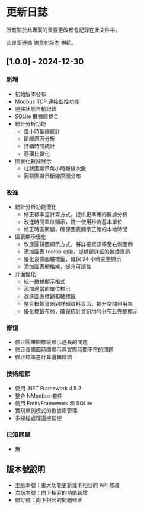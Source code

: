 # 更新日誌

所有關於此專案的重要更改都會記錄在此文件中。

此專案遵循 [語意化版本](https://semver.org/lang/zh-TW/) 規範。

## [1.0.0] - 2024-12-30

### 新增
- 初始版本發布
- Modbus TCP 連接監控功能
- 連接狀態自動記錄
- SQLite 數據庫整合
- 統計分析功能
  - 每小時斷線統計
  - 斷線原因分析
  - 持續時間統計
  - 週環比變化
- 圖表化數據展示
  - 柱狀圖顯示每小時斷線次數
  - 圓餅圖顯示斷線原因分布

### 改進
- 統計分析功能優化
  - 修正標準差計算方式，提供更準確的數據分析
  - 改進時間單位顯示，統一使用秒為基本單位
  - 修正時區問題，確保圖表顯示正確的本地時間
- 圖表顯示優化
  - 改進圓餅圖顯示方式，將詳細資訊移至右側圖例
  - 添加圖表 tooltip 功能，提供更詳細的數據資訊
  - 優化長條圖軸標籤，確保 24 小時完整顯示
  - 添加圖表網格線，提升可讀性
- 介面優化
  - 統一數據顯示格式
  - 添加適當的單位標示
  - 改進圖表標題和軸標籤
  - 整合概覽資訊到詳細資料頁面，提升空間利用率
  - 優化標籤布局，確保統計資訊均勻分布且完整顯示

### 修復
- 修正圓餅圖標籤顯示過長的問題
- 修正長條圖時間顯示與實際時間不符的問題
- 修正標準差計算邏輯錯誤

### 技術細節
- 使用 .NET Framework 4.5.2
- 整合 NModbus 套件
- 使用 EntityFramework 和 SQLite
- 實現單例模式的數據庫管理
- 多線程處理連接監控

### 已知問題
- 無

## 版本號說明
- 主版本號：重大功能更新或不相容的 API 修改
- 次版本號：向下相容的功能新增
- 修訂號：向下相容的問題修正
